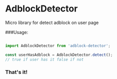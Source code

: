 # AdblockDetector

Micro library for detect adblock on user page
                                      
###Usage:
```javascript

import AdblockDetector from 'adblock-detector';

const userHasAdblock = AdblockDetector.detect();  
// true if user has it false if not

```
### That's it!
